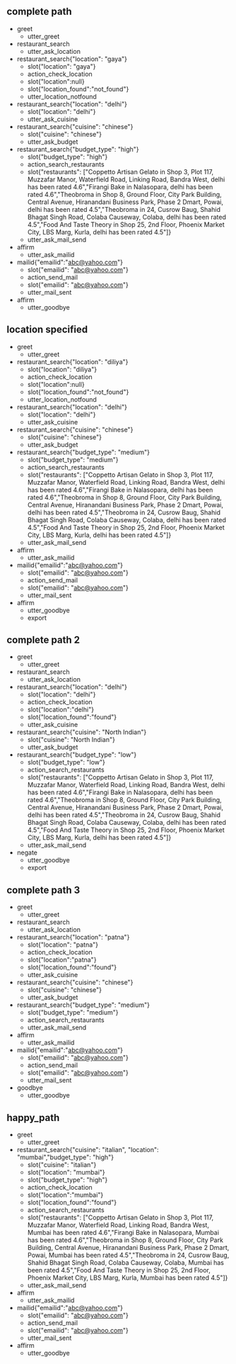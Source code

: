 ## complete path
* greet
    - utter_greet
* restaurant_search
    - utter_ask_location
* restaurant_search{"location": "gaya"}
    - slot{"location": "gaya"}
    - action_check_location
    - slot{"location":null}
    - slot{"location_found":"not_found"}
    - utter_location_notfound
* restaurant_search{"location": "delhi"}
    - slot{"location": "delhi"}
    - utter_ask_cuisine
* restaurant_search{"cuisine": "chinese"}
    - slot{"cuisine": "chinese"}
    - utter_ask_budget
* restaurant_search{"budget_type": "high"}
    - slot{"budget_type": "high"}
    - action_search_restaurants
    - slot{"restaurants": ["Coppetto Artisan Gelato in Shop 3, Plot 117, Muzzafar Manor, Waterfield Road, Linking Road, Bandra West, delhi has been rated 4.6","Firangi Bake in Nalasopara, delhi has been rated 4.6","Theobroma in Shop 8, Ground Floor, City Park Building, Central Avenue, Hiranandani Business Park, Phase 2 Dmart, Powai, delhi has been rated 4.5","Theobroma in 24, Cusrow Baug, Shahid Bhagat Singh Road, Colaba Causeway, Colaba, delhi has been rated 4.5","Food And Taste Theory in Shop 25, 2nd Floor, Phoenix Market City, LBS Marg, Kurla, delhi has been rated 4.5"]}
    - utter_ask_mail_send
* affirm
    - utter_ask_mailid
* mailid{"emailid":"abc@yahoo.com"}
    - slot{"emailid": "abc@yahoo.com"}
    - action_send_mail
    - slot{"emailid": "abc@yahoo.com"}
    - utter_mail_sent
* affirm
    - utter_goodbye

## location specified
* greet
    - utter_greet
* restaurant_search{"location": "diliya"}
    - slot{"location": "diliya"}
    - action_check_location
    - slot{"location":null}
    - slot{"location_found":"not_found"}
    - utter_location_notfound
* restaurant_search{"location": "delhi"}
    - slot{"location": "delhi"}
    - utter_ask_cuisine
* restaurant_search{"cuisine": "chinese"}
    - slot{"cuisine": "chinese"}
    - utter_ask_budget
* restaurant_search{"budget_type": "medium"}
    - slot{"budget_type": "medium"}
    - action_search_restaurants
    - slot{"restaurants": ["Coppetto Artisan Gelato in Shop 3, Plot 117, Muzzafar Manor, Waterfield Road, Linking Road, Bandra West, delhi has been rated 4.6","Firangi Bake in Nalasopara, delhi has been rated 4.6","Theobroma in Shop 8, Ground Floor, City Park Building, Central Avenue, Hiranandani Business Park, Phase 2 Dmart, Powai, delhi has been rated 4.5","Theobroma in 24, Cusrow Baug, Shahid Bhagat Singh Road, Colaba Causeway, Colaba, delhi has been rated 4.5","Food And Taste Theory in Shop 25, 2nd Floor, Phoenix Market City, LBS Marg, Kurla, delhi has been rated 4.5"]}
    - utter_ask_mail_send
* affirm
    - utter_ask_mailid
* mailid{"emailid":"abc@yahoo.com"}
    - slot{"emailid": "abc@yahoo.com"}
    - action_send_mail
    - slot{"emailid": "abc@yahoo.com"}
    - utter_mail_sent
* affirm
    - utter_goodbye
    - export

## complete path 2
* greet
    - utter_greet
* restaurant_search
    - utter_ask_location
* restaurant_search{"location": "delhi"}
    - slot{"location": "delhi"}
    - action_check_location
    - slot{"location":"delhi"}
    - slot{"location_found":"found"}
    - utter_ask_cuisine
* restaurant_search{"cuisine": "North Indian"}
    - slot{"cuisine": "North Indian"}
    - utter_ask_budget
* restaurant_search{"budget_type": "low"}
    - slot{"budget_type": "low"}
    - action_search_restaurants
    - slot{"restaurants": ["Coppetto Artisan Gelato in Shop 3, Plot 117, Muzzafar Manor, Waterfield Road, Linking Road, Bandra West, delhi has been rated 4.6","Firangi Bake in Nalasopara, delhi has been rated 4.6","Theobroma in Shop 8, Ground Floor, City Park Building, Central Avenue, Hiranandani Business Park, Phase 2 Dmart, Powai, delhi has been rated 4.5","Theobroma in 24, Cusrow Baug, Shahid Bhagat Singh Road, Colaba Causeway, Colaba, delhi has been rated 4.5","Food And Taste Theory in Shop 25, 2nd Floor, Phoenix Market City, LBS Marg, Kurla, delhi has been rated 4.5"]}
    - utter_ask_mail_send
* negate
    - utter_goodbye
    - export

## complete path 3
* greet
    - utter_greet
* restaurant_search
    - utter_ask_location
* restaurant_search{"location": "patna"}
    - slot{"location": "patna"}
    - action_check_location
    - slot{"location":"patna"}
    - slot{"location_found":"found"}
	- utter_ask_cuisine
* restaurant_search{"cuisine": "chinese"}
    - slot{"cuisine": "chinese"}
    - utter_ask_budget
* restaurant_search{"budget_type": "medium"}
    - slot{"budget_type": "medium"}
    - action_search_restaurants
    - utter_ask_mail_send
* affirm
    - utter_ask_mailid
* mailid{"emailid":"abc@yahoo.com"}
    - slot{"emailid": "abc@yahoo.com"}
    - action_send_mail
    - slot{"emailid": "abc@yahoo.com"}
    - utter_mail_sent
* goodbye
    - utter_goodbye

## happy_path
* greet
    - utter_greet
* restaurant_search{"cuisine": "italian", "location": "mumbai","budget_type": "high"}
    - slot{"cuisine": "italian"}
    - slot{"location": "mumbai"}
    - slot{"budget_type": "high"}
    - action_check_location
    - slot{"location":"mumbai"}
    - slot{"location_found":"found"}
    - action_search_restaurants
    - slot{"restaurants": ["Coppetto Artisan Gelato in Shop 3, Plot 117, Muzzafar Manor, Waterfield Road, Linking Road, Bandra West, Mumbai has been rated 4.6","Firangi Bake in Nalasopara, Mumbai has been rated 4.6","Theobroma in Shop 8, Ground Floor, City Park Building, Central Avenue, Hiranandani Business Park, Phase 2 Dmart, Powai, Mumbai has been rated 4.5","Theobroma in 24, Cusrow Baug, Shahid Bhagat Singh Road, Colaba Causeway, Colaba, Mumbai has been rated 4.5","Food And Taste Theory in Shop 25, 2nd Floor, Phoenix Market City, LBS Marg, Kurla, Mumbai has been rated 4.5"]}
    - utter_ask_mail_send
* affirm
    - utter_ask_mailid
* mailid{"emailid":"abc@yahoo.com"}
    - slot{"emailid": "abc@yahoo.com"}
    - action_send_mail
    - slot{"emailid": "abc@yahoo.com"}
    - utter_mail_sent
* affirm
    - utter_goodbye
